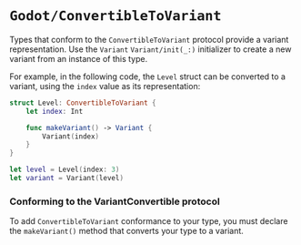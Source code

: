 # ``Godot/ConvertibleToVariant``

Types that conform to the `ConvertibleToVariant` protocol
provide a variant representation.
Use the `Variant` ``Variant/init(_:)`` initializer to
create a new variant from an instance of this type.

For example, in the following code, the `Level` struct can be converted to a variant, using the `index` value as its representation:

```swift
struct Level: ConvertibleToVariant {
    let index: Int

    func makeVariant() -> Variant {
        Variant(index)
    }
}

let level = Level(index: 3)
let variant = Variant(level)
```

### Conforming to the VariantConvertible protocol

To add `ConvertibleToVariant` conformance to your type, you must declare the `makeVariant()` method that converts your type to a variant.
